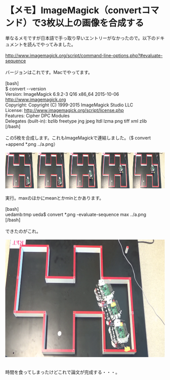 # 【メモ】ImageMagick（convertコマンド）で3枚以上の画像を合成する
単なるメモですが日本語で手っ取り早いエントリーがなかったので。以下のドキュメントを読んでやってみました。<br />
<br />
<a href="http://www.imagemagick.org/script/command-line-options.php?#evaluate-sequence" target="_blank">http://www.imagemagick.org/script/command-line-options.php?#evaluate-sequence</a><br />
<br />
バージョンはこれです。Macでやってます。<br />
<br />
[bash]<br />
$ convert --version<br />
Version: ImageMagick 6.9.2-3 Q16 x86_64 2015-10-06 http://www.imagemagick.org<br />
Copyright: Copyright (C) 1999-2015 ImageMagick Studio LLC<br />
License: http://www.imagemagick.org/script/license.php<br />
Features: Cipher DPC Modules <br />
Delegates (built-in): bzlib freetype jng jpeg ltdl lzma png tiff xml zlib<br />
[/bash]<br />
<br />
この5枚を合成します。これもImageMagickで連結しました。（$ convert +append *.png ../a.png）<br />
<br />
<a href="b.png" rel="attachment wp-att-7465"><img src="b.png" alt="b" width="1000" height="113" class="aligncenter size-full wp-image-7465" /></a><br />
<br />
実行。maxのほかにmeanとかminとかあります。<br />
<br />
[bash]<br />
uedamb:tmp ueda$ convert *.png -evaluate-sequence max ../a.png<br />
[/bash]<br />
<br />
できたのがこれ。<br />
<br />
<a href="a.png" rel="attachment wp-att-7457"><img src="a-1024x576.png" alt="a" width="660" height="371" class="aligncenter size-large wp-image-7457" /></a><br />
<br />
<br />
時間を食ってしまったけどこれで論文が完成する・・・。<br />

